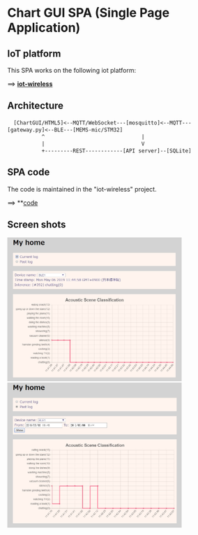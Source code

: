 # Chart GUI SPA (Single Page Application)

## IoT platform

This SPA works on the following iot platform:

==> **[iot-wireless](https://github.com/araobp/iot-wireless)**

## Architecture

```
  [ChartGUI/HTML5]<--MQTT/WebSocket---[mosquitto]<--MQTT---[gateway.py]<--BLE---[MEMS-mic/STM32]
           ^                               |
           |                               V
           +---------REST------------[API server]--[SQLite]
```

## SPA code

The code is maintained in the "iot-wireless" project.

==> **[code](https://github.com/araobp/iot-wireless/tree/master/html5)

## Screen shots

<img src="./screencapture.jpg" width=400>

<img src="./screencapture2.jpg" width=400>
